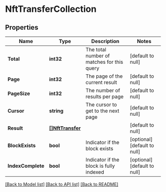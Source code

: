 # NftTransferCollection

## Properties
Name | Type | Description | Notes
------------ | ------------- | ------------- | -------------
**Total** | **int32** | The total number of matches for this query | [default to null]
**Page** | **int32** | The page of the current result | [default to null]
**PageSize** | **int32** | The number of results per page | [default to null]
**Cursor** | **string** | The cursor to get to the next page | [default to null]
**Result** | [**[]NftTransfer**](nftTransfer.md) |  | [default to null]
**BlockExists** | **bool** | Indicator if the block exists | [optional] [default to null]
**IndexComplete** | **bool** | Indicator if the block is fully indexed | [optional] [default to null]

[[Back to Model list]](../README.md#documentation-for-models) [[Back to API list]](../README.md#documentation-for-api-endpoints) [[Back to README]](../README.md)

